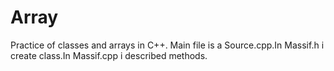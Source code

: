 # Array
Practice of classes and arrays in С++.
Main file is a Source.cpp.In Massif.h i create class.In Massif.cpp i described methods.
